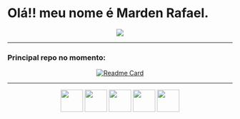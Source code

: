 # Olá!! meu nome é Marden Rafael.

<div align="center">
  <a href="https://github.com/mardenrafael">
    <img align="top" src="https://github-readme-stats.vercel.app/api/top-langs/?username=mardenrafael&layout=donut-vertical&theme=dark">
  </a>
</div>

<hr>

### Principal repo no momento:

<div align="center">

  [![Readme Card](https://github-readme-stats.vercel.app/api/pin/?username=mardenrafael&repo=lpi&theme=dark)](https://github.com/mardenrafael/lpi)
 
 </div>
 
<hr>

<div align="center">
  
  <img align="center" height="50" width="50" src="https://cdn.jsdelivr.net/gh/devicons/devicon/icons/java/java-original.svg" />
  <img align="center" height="50" width="50" src="https://cdn.jsdelivr.net/gh/devicons/devicon/icons/nextjs/nextjs-original.svg" />
  <img align="center" height="50" width="50" src="https://cdn.jsdelivr.net/gh/devicons/devicon/icons/nestjs/nestjs-plain.svg" />
  <img align="center" height="50" width="50" src="https://cdn.jsdelivr.net/gh/devicons/devicon/icons/typescript/typescript-original.svg" />
  <img align="center" height="50" width="50" src="https://cdn.jsdelivr.net/gh/devicons/devicon/icons/python/python-original.svg" />
  
</div>
